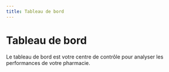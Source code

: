 ```yaml
---
title: Tableau de bord
---
```


# Tableau de bord

Le tableau de bord est votre centre de contrôle pour analyser les performances de votre pharmacie.